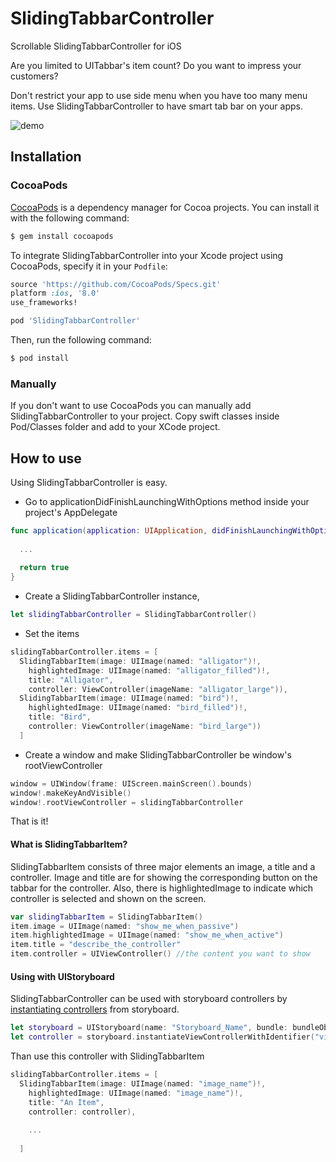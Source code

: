 # SlidingTabbarController
Scrollable SlidingTabbarController for iOS

Are you limited to UITabbar's item count?
Do you want to impress your customers?

Don't restrict your app to use side menu when you have too many menu items.
Use SlidingTabbarController to have smart tab bar on your apps.

![demo](https://github.com/yunuserenguzel/sliding-tabbar-controller/blob/master/sliding_tabbar_demo.gif)

## Installation

### CocoaPods

[CocoaPods](http://cocoapods.org) is a dependency manager for Cocoa projects. You can install it with the following command:

```bash
$ gem install cocoapods
```

To integrate SlidingTabbarController into your Xcode project using CocoaPods, specify it in your `Podfile`:

```ruby
source 'https://github.com/CocoaPods/Specs.git'
platform :ios, '8.0'
use_frameworks!

pod 'SlidingTabbarController'
```

Then, run the following command:

```bash
$ pod install
```

### Manually

If you don't want to use CocoaPods you can manually add SlidingTabbarController to your project. Copy swift classes inside Pod/Classes folder and add to your XCode project.

## How to use

Using SlidingTabbarController is easy. 

* Go to applicationDidFinishLaunchingWithOptions method inside your project's AppDelegate
```Swift
func application(application: UIApplication, didFinishLaunchingWithOptions launchOptions: [NSObject: AnyObject]?) -> Bool {
  
  ...
  
  return true
}
```

* Create a SlidingTabbarController instance,
```Swift
let slidingTabbarController = SlidingTabbarController()
```

* Set the items
```Swift
slidingTabbarController.items = [
  SlidingTabbarItem(image: UIImage(named: "alligator")!,
    highlightedImage: UIImage(named: "alligator_filled")!,
    title: "Alligator",
    controller: ViewController(imageName: "alligator_large")),
  SlidingTabbarItem(image: UIImage(named: "bird")!,
    highlightedImage: UIImage(named: "bird_filled")!,
    title: "Bird",
    controller: ViewController(imageName: "bird_large"))
  ]
```

* Create a window and make SlidingTabbarController be window's rootViewController
```Swift
window = UIWindow(frame: UIScreen.mainScreen().bounds)
window!.makeKeyAndVisible()
window!.rootViewController = slidingTabbarController
```
That is it!

#### What is SlidingTabbarItem?
SlidingTabbarItem consists of three major elements an image, a title and a controller. Image and title are for showing the corresponding button on the tabbar for the controller. Also, there is highlightedImage to indicate which controller is selected and shown on the screen.

```Swift
var slidingTabbarItem = SlidingTabbarItem()
item.image = UIImage(named: "show_me_when_passive")
item.highlightedImage = UIImage(named: "show_me_when_active")
item.title = "describe_the_controller"
item.controller = UIViewController() //the content you want to show
```

#### Using with UIStoryboard
SlidingTabbarController can be used with storyboard controllers by [instantiating controllers](https://developer.apple.com/library/prerelease/ios/documentation/UIKit/Reference/UIStoryboard_Class/index.html#//apple_ref/occ/instm/UIStoryboard/instantiateViewControllerWithIdentifier:) from storyboard.
```Swift
let storyboard = UIStoryboard(name: "Storyboard_Name", bundle: bundleObject)
let controller = storyboard.instantiateViewControllerWithIdentifier("view_controller_identifier")!
```

Than use this controller with SlidingTabbarItem

```Swift
slidingTabbarController.items = [
  SlidingTabbarItem(image: UIImage(named: "image_name")!,
    highlightedImage: UIImage(named: "image_name")!,
    title: "An Item",
    controller: controller),
    
    ...
    
  ]
```

